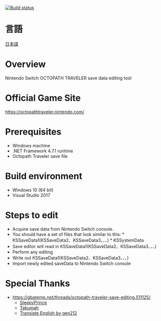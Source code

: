 [![Build status](https://ci.appveyor.com/api/projects/status/p0qp4jhksi2j0ktq?svg=true)](https://ci.appveyor.com/project/turtle-insect/octopathtraveler)

# 言語
[日本語](README.md)

# Overview
Nintendo Switch OCTOPATH TRAVELER save data editing tool

# Official Game Site
https://octopathtraveler.nintendo.com/

# Prerequisites
* Windows machine
* .NET Framework 4.7.1 runtime
* Octopath Traveler save file

# Build environment
* Windows 10 (64 bit)
* Visual Studio 2017

# Steps to edit
* Acquire save data from Nintendo Switch console.
* You should have a set of files that look similar to this:
      * KSSaveData1(KSSaveData2、KSSaveData3、、、)
      * KSSystemData
* Save editor will read in KSSaveData1(KSSaveData2、KSSaveData3、、、)
* Perform any editing
* Write out KSSaveData1(KSSaveData2、KSSaveData3、、、)
* Import newly edited saveData to Nintendo Switch console

# Special Thanks
* https://gbatemp.net/threads/octopath-traveler-save-editing.511125/
   * [SleepyPrince](https://gbatemp.net/members/sleepyprince.94652/)
   * [Takumah](https://gbatemp.net/members/takumah.456165/)
   * [Translate English by gen212](https://github.com/gen212/OctopathTraveler)

